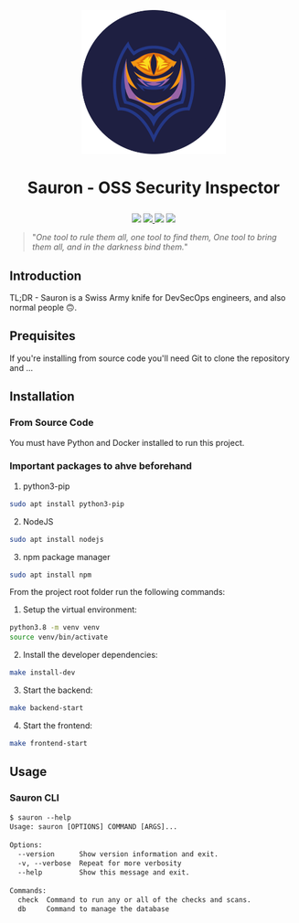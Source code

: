 <p align='center'>
<img width="50%" src='./docs/images/logo.png'>
</p>

<h1>
<p align='center'>
Sauron - OSS Security Inspector
</p>
</h1>

<p align='center'>
<img src="https://github.com/amal-thundiyil/sauron/actions/workflows/actions.yml/badge.svg">
<a href="https://github.com/amal-thundiyil/sauron/blob/main/LICENSE"><img src="https://img.shields.io/badge/License-MIT-green.svg">
<a href="https://github.com/amal-thundiyil/sauron/pulls"><img src="https://img.shields.io/badge/PR-Welcome-brightgreen.svg"></a>
<img src="https://visitor-badge.laobi.icu/badge?page_id=amal-thundiyil.sauron">
</p>

> "_One tool to rule them all, one tool to find them, One tool to bring them all, and in the darkness bind them._"

## Introduction

TL;DR - Sauron is a Swiss Army knife for DevSecOps engineers, and also normal people 🙃.

## Prequisites

If you're installing from source code you'll need Git to clone the repository and ...

## Installation

### From Source Code

You must have Python and Docker installed to run this project.

### Important packages to ahve beforehand
1. python3-pip
```sh
sudo apt install python3-pip
```

2. NodeJS
```sh
sudo apt install nodejs
```

3. npm package manager
```sh
sudo apt install npm
```

From the project root folder run the following commands:

1. Setup the virtual environment:

```sh
python3.8 -m venv venv
source venv/bin/activate
```

2. Install the developer dependencies:

```sh
make install-dev
```

3. Start the backend:

```sh
make backend-start
```

4. Start the frontend:

```sh
make frontend-start
```

## Usage

### Sauron CLI

```console
$ sauron --help
Usage: sauron [OPTIONS] COMMAND [ARGS]...

Options:
  --version      Show version information and exit.
  -v, --verbose  Repeat for more verbosity
  --help         Show this message and exit.

Commands:
  check  Command to run any or all of the checks and scans.
  db     Command to manage the database
```
